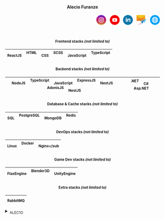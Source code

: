 <div align="center">
    <h4>Alecio Furanze</h4>
</div>

<div align="end">
    <a href="https://instagram.com/alec1o"><img width="32px" src="/instagram.png" alt="instagram"/></a>
&nbsp;
    <a href="https://youtube.com/@alec1o"><img width="32px" src="/youtube.png" alt="youtube"/></a>
&nbsp;
    <a href="https://linkedin.com/in/alec1o/"><img width="32px" src="/linkedin.png" alt="linkedin"/></a>
&nbsp;
    <a href="mailto://i@alecio.me"><img width="32px" src="/email.png" alt="email"/></a>
&nbsp;
    <a href="http://www.alecio.me/"><img width="32px" src="/website.png" alt="website"/></a>
</div>

<br/>

<div align="center">

#### <sub>Frontend stacks _(not limited to)_ </sub>

| <sub>ReactJS</sub> &nbsp;&nbsp; <sup>HTML</sup> &nbsp;&nbsp; <sub>CSS</sub> &nbsp;&nbsp; <sup>SCSS</sup> &nbsp;&nbsp; <sub>JavaScript</sub> &nbsp;&nbsp; <sup>TypeScript</sup> |  
| --- |

</div>

<div align="center">

#### <sub>Backend stacks _(not limited to)_ </sub>

| <sub>NodeJS</sub> &nbsp;&nbsp; <sup>TypeScript</sup> &nbsp;&nbsp; <sub>JavaScript</sub> &nbsp;&nbsp; <sup>ExpressJS</sup> &nbsp;&nbsp; <sub>NextJS</sub> &nbsp;&nbsp;  <sup>AdonisJS</sup>  &nbsp;&nbsp; <sub>NestJS</sub> |  <sup>.NET</sup> &nbsp;&nbsp; <sub>C#</sub> &nbsp;&nbsp; <sup>Asp.NET</sup>  |
| --- | --- |

</div>

<div align="center">

#### <sub>Database & Cache stacks _(not limited to)_ </sub>

| <sub>SQL</sub> &nbsp;&nbsp; <sup>PostgreSQL</sup> &nbsp;&nbsp; <sub>MongoDB</sub> &nbsp;&nbsp; <sup>Redis</sup> |
| --- |

</div>

<div align="center">

#### <sub>DevOps stacks _(not limited to)_ </sub>

| <sub>Linux</sub> &nbsp;&nbsp; <sup>Docker</sup> &nbsp;&nbsp; <sub>Nginx</sub |  
| --- |

</div>

<div align="center">

#### <sub>Game Dev stacks _(not limited to)_ </sub>

| <sub>FlaxEngine</sub> &nbsp;&nbsp; <sup>Blender3D</sup> &nbsp;&nbsp; <sub>UnityEngine</sub> |  
| --- |

</div>

<div align="center">

#### <sub>Extra stacks _(not limited to)_ </sub>

| <sub>RabbitMQ</sub> |  
| --- |

</div>


<details>
<summary><sub>ALEC1O</sub></summary>
</details>

